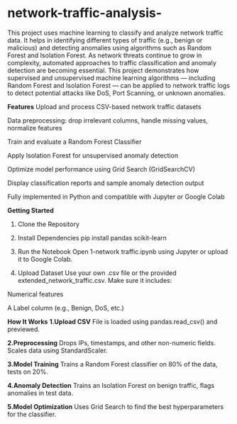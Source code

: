 # network-traffic-analysis-
This project uses machine learning to classify and analyze network traffic data. It helps in identifying different types of traffic (e.g., benign or malicious) and detecting anomalies using algorithms such as Random Forest and Isolation Forest.
As network threats continue to grow in complexity, automated approaches to traffic classification and anomaly detection are becoming essential. This project demonstrates how supervised and unsupervised machine learning algorithms — including Random Forest and Isolation Forest — can be applied to network traffic logs to detect potential attacks like DoS, Port Scanning, or unknown anomalies.

**Features**
Upload and process CSV-based network traffic datasets

Data preprocessing: drop irrelevant columns, handle missing values, normalize features

Train and evaluate a Random Forest Classifier

Apply Isolation Forest for unsupervised anomaly detection

Optimize model performance using Grid Search (GridSearchCV)

Display classification reports and sample anomaly detection output

Fully implemented in Python and compatible with Jupyter or Google Colab

 **Getting Started**
1. Clone the Repository
2. Install Dependencies
pip install pandas scikit-learn
3. Run the Notebook
Open 1-network traffic.ipynb using Jupyter or upload it to Google Colab.

4. Upload Dataset
Use your own .csv file or the provided extended_network_traffic.csv. Make sure it includes:

Numerical features

A Label column (e.g., Benign, DoS, etc.)

**How It Works**
**1.Upload CSV**
File is loaded using pandas.read_csv() and previewed.

**2.Preprocessing**
Drops IPs, timestamps, and other non-numeric fields. Scales data using StandardScaler.

**3.Model Training**
Trains a Random Forest classifier on 80% of the data, tests on 20%.

**4.Anomaly Detection**
Trains an Isolation Forest on benign traffic, flags anomalies in test data.

**5.Model Optimization**
Uses Grid Search to find the best hyperparameters for the classifier.

